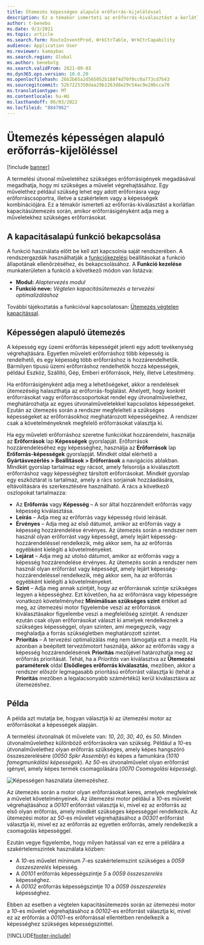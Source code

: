 ```yaml
---
title: Ütemezés képességen alapuló erőforrás-kijelöléssel
description: Ez a témakör ismerteti az erőforrás-kiválasztást a korlátlan kapacitásütemezés során, amikor erőforrásigényként adja meg a műveletekhez szükséges erőforrásokat.
author: t-benebo
ms.date: 9/3/2021
ms.topic: article
ms.search.form: RouteInventProd, WrkCtrTable, WrkCtrCapability
audience: Application User
ms.reviewer: kamaybac
ms.search.region: Global
ms.author: benebotg
ms.search.validFrom: 2021-09-03
ms.dyn365.ops.version: 10.0.20
ms.openlocfilehash: 26b2b65a2d565052b188f4d70f0cc0a773cd7b43
ms.sourcegitcommit: 52b7225350daa29b1263d8e29c54ac9e20bcca70
ms.translationtype: MT
ms.contentlocale: hu-HU
ms.lasthandoff: 06/03/2022
ms.locfileid: "8847962"
---
```

# <a name="scheduling-with-resource-selection-based-on-capability"></a>Ütemezés képességen alapuló erőforrás-kijelöléssel

[!include [banner](../../includes/banner.md)]

A termelési útvonal műveletéhez szükséges erőforrásigények megadásával megadhatja, hogy mi szükséges a művelet végrehajtásához. Egy művelethez például szükség lehet egy adott erőforrásra vagy erőforráscsoportra, illetve a szakértelem vagy a képességek kombinációjára. Ez a témakör ismerteti az erőforrás-kiválasztást a korlátlan kapacitásütemezés során, amikor erőforrásigényként adja meg a műveletekhez szükséges erőforrásokat.

## <a name="turn-on-the-capability-based-scheduling-feature"></a>A kapacitásalapú funkció bekapcsolása

A funkció használata előtt be kell azt kapcsolnia saját rendszerében. A rendszergazdák használhatják a [funkciókezelési](../../../fin-ops-core/fin-ops/get-started/feature-management/feature-management-overview.md) beállításokat a funkció állapotának ellenőrzéséhez, és bekapcsolásához. A **Funkció kezelése** munkaterületen a funkció a következő módon van listázva:

- **Modul:** *Alaptervezés modul*
- **Funkció neve:** *Végtelen kapacitásütemezés a tervezési optimalizáláshoz*

További tájékoztatás a funkcióval kapcsolatosan: [Ütemezés végtelen kapacitással](infinite-capacity-planning.md).

## <a name="capability-based-scheduling"></a>Képességen alapuló ütemezés

A képesség egy üzemi erőforrás képességét jelenti egy adott tevékenység végrehajtására. Egyetlen műveleti erőforráshoz több képesség is rendelhető, és egy képesség több erőforráshoz is hozzárendelhetők. Bármilyen típusú üzemi erőforráshoz rendelhetők hozzá képességek, például Eszköz, Szállító, Gép, Emberi erőforrások, Hely, illetve Létesítmény.

Ha erőforrásigényként adja meg a lehetőségeket, akkor a rendelések ütemezéséig halaszthatja az erőforrás-foglalást. Ahelyett, hogy konkrét erőforrásokat vagy erőforráscsoportokat rendel egy útvonalművelethez, meghatározhatja az egyes útvonalműveletekkel kapcsolatos képességeket. Ezután az ütemezés során a rendszer megfelelteti a szükséges képességeket az erőforrásokhoz meghatározott képességekhez. A rendszer csak a követelményeknek megfelelő erőforrásokat választja ki.

Ha egy műveleti erőforráshoz szeretne funkciókat hozzárendelni, használja az **Erőforrások** lap **Képességek** gyorslapját. Erőforrások hozzárendeléséhez egy képességhez, használja az **Erőforrások** lap **Erőforrás-képességek** gyorslapját. Mindkét oldal elérhető a **Gyártásvezérlés \> Beállítások \> Erőforrások** a navigációs ablakban. Mindkét gyorslap tartalmaz egy rácsot, amely felsorolja a kiválasztott erőforráshoz vagy képességhez társított erőforrásokat. Mindkét gyorslap egy eszköztárat is tartalmaz, amely a rács sorjainak hozzáadására, eltávolítására és szerkesztésére használható. A rács a következő oszlopokat tartalmazza:

- Az **Erőforrás** vagy **Képesség** – A sor által hozzárendelt erőforrás vagy képesség kiválasztása.
- **Leírás** – Adja meg az erőforrás vagy képesség rövid leírását.
- **Érvényes** – Adja meg az első dátumot, amikor az erőforrás vagy a képesség hozzárendelése érvényes. Az ütemezés során a rendszer nem használ olyan erőforrást vagy képességt, amely lejárt képesség-hozzárendeléssel rendelkezik, még akkor sem, ha az erőforrás egyébként kielégíti a követelményeket.
- **Lejárat** – Adja meg az utolsó dátumot, amikor az erőforrás vagy a képesség hozzárendelése érvényes. Az ütemezés során a rendszer nem használ olyan erőforrást vagy képességt, amely lejárt képesség-hozzárendeléssel rendelkezik, még akkor sem, ha az erőforrás egyébként kielégíti a követelményeket.
- **Szint** – Adja meg annak szintjét, hogy az erőforrásnak szintje szükséges legyen a képességhez. Ezt követően, ha az erőforrásra vagy képességre vonatkozó követelményhez **Minimálisan szükséges szint** értéket ad meg, az ütemezési motor figyelembe veszi az erőforrások kiválasztásakor figyelembe veszi a megfelelőség szintjét. A rendszer ezután csak olyan erőforrásokat választ ki amelyek rendelkeznek a szükséges képességgel, olyan szinten, ami megegyezik, vagy meghaladja a forrás szükségletben meghatározott szintet.
- **Prioritás** – A tervezési optimalizálás még nem támogatja ezt a mezőt. Ha azonban a beépített tervezőmotort használja, akkor az erőforrás vagy a képesség hozzárendelésének **Prioritás** mezőjével határozhatja meg az erőforrás prioritását. Tehát, ha a *Prioritás* van kiválasztva az **Ütemezési paraméterek** oldal **Elsődleges erőforrás kiválasztás**, mezőben, akkor a rendszer először legmagasabb prioritású erőforrást választja ki (tehát a **Prioritás** mezőben a legalacsonyabb számértékű) kerül kiválasztásra az ütemezéshez.

## <a name="example"></a>Példa

A példa azt mutatja be, hogyan választja ki az ütemezési motor az erőforrásokat a képességek alapján.

A termelési útvonalnak öt művelete van: *10*, *20*, *30*, *40*, és *50*. Minden útvonalművelethez különböző erőforrásokra van szükség. Például a *10*-es útvonalművelethez olyan erőforrás szükséges, amely képes hangszóró összeszerelésére (*0050 Spkr Assembly*) és képes a famunkára (*1010 famegmunkálási képességek*). Az *50*-es útvonalművelet olyan erőforrást igényel, amely képes termék csomagolására (*0070 Csomagolási képesség*).

![Képességen használata ütemezéshez.](media/capability-based-scheduling.png "Képességen használata ütemezéshez.")

Az ütemezés során a motor olyan erőforrásokat keres, amelyek megfelelnek a művelet követelményeinek. Az ütemezési motor például a *10*-es művelet végrehajtásához a *00101* erőforrást választja ki, mivel ez az erőforrás az első olyan erőforrás, amely mindkét szükséges képességgel rendelkezik. Az ütemezési motor az *50*-es művelet végrehajtásához a *00301* erőforrást választja ki, mivel ez az erőforrás az egyetlen erőforrás, amely rendelkezik a csomagolás képességgel.

Ezután vegye figyelembe, hogy milyen hatással van ez erre a példára a szakértelemszintek használata közben:

- A *10*-es művelet minimum *7*-es szakértelemszint szükséges a *0059 összeszerelés* képesség.
- A *00101* erőforrás képességszintje *5* a *0059 összeszerelés* képességhez.
- A *00102* erőforrás képességszintje *10* a *0059 összeszerelés* képességhez.

Ebben az esetben a végtelen kapacitásütemezés során az ütemezési motor a *10*-es művelet végrehajtásához a *00102*-es erőforrást választja ki, mivel ez az erőforrás a *00101*-es erőforrással ellentétben rendelkezik a képességhez szükséges képességszinttel.

[!INCLUDE[footer-include](../../../includes/footer-banner.md)]
